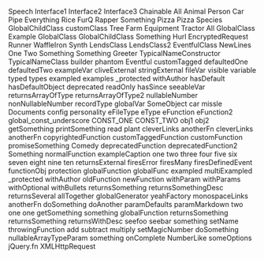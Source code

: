 Speech
Interface1
Interface2
Interface3
Chainable
All
Animal
Person
Car
Pipe
Everything
Rice
FurQ
Rapper
Something
Pizza
Pizza
Species
GlobalChildClass
customClass
Tree
Farm
Equipment
Tractor
All
GlobalClass
Example
GlobalClass
GlobalChildClass
Something
Hurl
EncryptedRequest
Runner
WaffleIron
Synth
LendsClass
LendsClass2
EventfulClass
NewLines
One
Two
Something
Something
Greeter
TypicalNameConstructor
TypicalNameClass
builder
phantom
Eventful
customTagged
defaultedOne
defaultedTwo
exampleVar
cliveExternal
stringExternal
fileVar
visible
variable
typed
types
exampled
examples
_protected
withAuthor
hasDefault
hasDefaultObject
deprecated
readOnly
hasSince
seeableVar
returnsArrayOfType
returnsArrayOfType2
nullableNumber
nonNullableNumber
recordType
globalVar
SomeObject
car
missle
Documents
config
personality
eFileType
eType
eFunction
eFunction2
global_const_underscore
CONST_ONE
CONST_TWO
obj1
obj2
getSomething
printSomething
read
plant
cleverLinks
anotherFn
cleverLinks
anotherFn
copyrightedFunction
customTaggedFunction
customFunction
promiseSomething
Comedy
deprecatedFunction
deprecatedFunction2
Something
normalFunction
exampleCaption
one
two
three
four
five
six
seven
eight
nine
ten
returnsExternal
firesError
firesMany
firesDefinedEvent
functionObj
protection
globalFunction
globalFunc
exampled
multiExampled
_protected
withAuthor
oldFunction
newFunction
withParam
withParams
withOptional
withBullets
returnsSomething
returnsSomethingDesc
returnsSeveral
allTogether
globalGenerator
yeahFactory
monospaceLinks
anotherFn
doSomething
doAnother
paramDefaults
paramMarkdown
two
one
one
getSomething
something
globalFunction
returnsSomething
returnsSomething
returnsWithDesc
seefoo
seebar
something
setName
throwingFunction
add
subtract
multiply
setMagicNumber
doSomething
nullableArrayTypeParam
something
onComplete
NumberLike
someOptions
jQuery.fn
XMLHttpRequest
